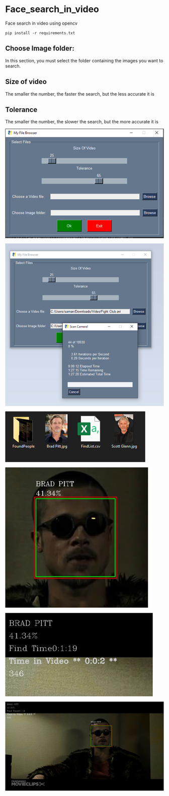 # Face_search_in_video
Face search in video using opencv


<pre><code>pip install -r requirements.txt
</code></pre>


## Choose Image folder:
In this section, you must select the folder containing the images you want to search.

## Size of video
The smaller the number, the faster the search, but the less accurate it is


## Tolerance
The smaller the number, the slower the search, but the more accurate it is

![Alt text](/img/1.png)

![Alt text](/img/2.png)

![Alt text](/img/3.png)

![Alt text](/img/4.png)

![Alt text](/img/5.png)

![Alt text](/img/6.png)

